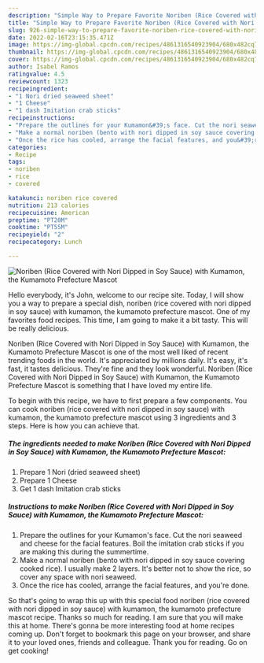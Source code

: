 ```yaml
---
description: "Simple Way to Prepare Favorite Noriben (Rice Covered with Nori Dipped in Soy Sauce)  with Kumamon, the Kumamoto Prefecture Mascot"
title: "Simple Way to Prepare Favorite Noriben (Rice Covered with Nori Dipped in Soy Sauce)  with Kumamon, the Kumamoto Prefecture Mascot"
slug: 926-simple-way-to-prepare-favorite-noriben-rice-covered-with-nori-dipped-in-soy-sauce-with-kumamon-the-kumamoto-prefecture-mascot
date: 2022-02-16T23:15:35.471Z
image: https://img-global.cpcdn.com/recipes/4861316540923904/680x482cq70/noriben-rice-covered-with-nori-dipped-in-soy-sauce-with-kumamon-the-kumamoto-prefecture-mascot-recipe-main-photo.jpg
thumbnail: https://img-global.cpcdn.com/recipes/4861316540923904/680x482cq70/noriben-rice-covered-with-nori-dipped-in-soy-sauce-with-kumamon-the-kumamoto-prefecture-mascot-recipe-main-photo.jpg
cover: https://img-global.cpcdn.com/recipes/4861316540923904/680x482cq70/noriben-rice-covered-with-nori-dipped-in-soy-sauce-with-kumamon-the-kumamoto-prefecture-mascot-recipe-main-photo.jpg
author: Isabel Ramos
ratingvalue: 4.5
reviewcount: 1323
recipeingredient:
- "1 Nori dried seaweed sheet"
- "1 Cheese"
- "1 dash Imitation crab sticks"
recipeinstructions:
- "Prepare the outlines for your Kumamon&#39;s face. Cut the nori seaweed and cheese for the facial features. Boil the imitation crab sticks if you are making this during the summertime."
- "Make a normal noriben (bento with nori dipped in soy sauce covering cooked rice). I usually make 2 layers. It&#39;s better not to show the rice, so cover any space with nori seaweed."
- "Once the rice has cooled, arrange the facial features, and you&#39;re done."
categories:
- Recipe
tags:
- noriben
- rice
- covered

katakunci: noriben rice covered 
nutrition: 213 calories
recipecuisine: American
preptime: "PT20M"
cooktime: "PT55M"
recipeyield: "2"
recipecategory: Lunch

---
```



![Noriben (Rice Covered with Nori Dipped in Soy Sauce)  with Kumamon, the Kumamoto Prefecture Mascot](https://img-global.cpcdn.com/recipes/4861316540923904/680x482cq70/noriben-rice-covered-with-nori-dipped-in-soy-sauce-with-kumamon-the-kumamoto-prefecture-mascot-recipe-main-photo.jpg)

Hello everybody, it's John, welcome to our recipe site. Today, I will show you a way to prepare a special dish, noriben (rice covered with nori dipped in soy sauce)  with kumamon, the kumamoto prefecture mascot. One of my favorites food recipes. This time, I am going to make it a bit tasty. This will be really delicious.

Noriben (Rice Covered with Nori Dipped in Soy Sauce)  with Kumamon, the Kumamoto Prefecture Mascot is one of the most well liked of recent trending foods in the world. It's appreciated by millions daily. It's easy, it's fast, it tastes delicious. They're fine and they look wonderful. Noriben (Rice Covered with Nori Dipped in Soy Sauce)  with Kumamon, the Kumamoto Prefecture Mascot is something that I have loved my entire life.




To begin with this recipe, we have to first prepare a few components. You can cook noriben (rice covered with nori dipped in soy sauce)  with kumamon, the kumamoto prefecture mascot using 3 ingredients and 3 steps. Here is how you can achieve that.

<!--inarticleads1-->

##### The ingredients needed to make Noriben (Rice Covered with Nori Dipped in Soy Sauce)  with Kumamon, the Kumamoto Prefecture Mascot:

1. Prepare 1 Nori (dried seaweed sheet)
1. Prepare 1 Cheese
1. Get 1 dash Imitation crab sticks




<!--inarticleads2-->

##### Instructions to make Noriben (Rice Covered with Nori Dipped in Soy Sauce)  with Kumamon, the Kumamoto Prefecture Mascot:

1. Prepare the outlines for your Kumamon&#39;s face. Cut the nori seaweed and cheese for the facial features. Boil the imitation crab sticks if you are making this during the summertime.
1. Make a normal noriben (bento with nori dipped in soy sauce covering cooked rice). I usually make 2 layers. It&#39;s better not to show the rice, so cover any space with nori seaweed.
1. Once the rice has cooled, arrange the facial features, and you&#39;re done.




So that's going to wrap this up with this special food noriben (rice covered with nori dipped in soy sauce)  with kumamon, the kumamoto prefecture mascot recipe. Thanks so much for reading. I am sure that you will make this at home. There's gonna be more interesting food at home recipes coming up. Don't forget to bookmark this page on your browser, and share it to your loved ones, friends and colleague. Thank you for reading. Go on get cooking!
